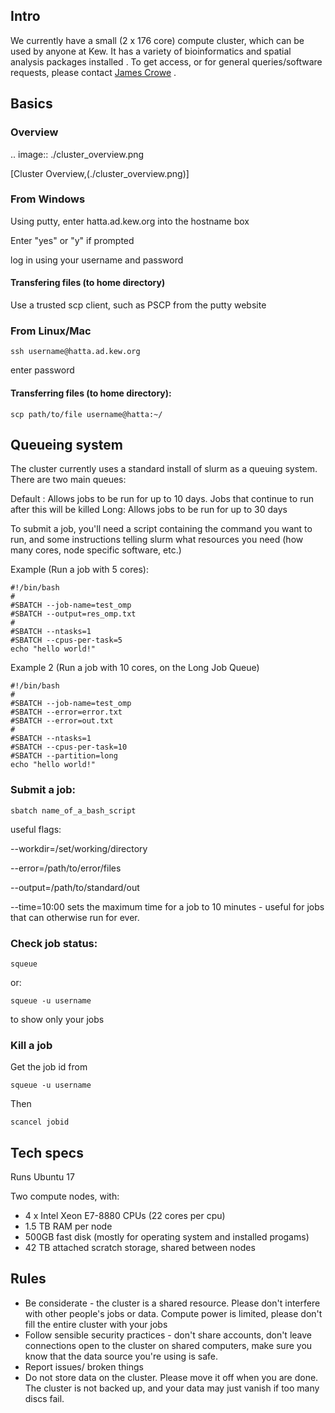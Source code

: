 
## Intro

We currently have a small (2 x 176 core) compute cluster, which can be used by anyone at Kew. It has a variety of bioinformatics and spatial analysis packages installed . To get access, or for general queries/software requests, please contact [James Crowe](mailto:james.crowe@kew.org) .

## Basics

### Overview

.. image:: ./cluster_overview.png

[Cluster Overview,(./cluster_overview.png)]

### From Windows
Using putty, enter hatta.ad.kew.org into the hostname box

Enter "yes" or "y" if prompted

log in using your username and password

#### Transfering files (to home directory)

Use a trusted scp client, such as PSCP from the putty website

### From Linux/Mac
```
ssh username@hatta.ad.kew.org
```
  enter password
#### Transferring files (to home directory):
```
scp path/to/file username@hatta:~/
```
## Queueing system
The cluster currently uses a standard install of slurm as a queuing system.
There are two main queues:

  Default : Allows jobs to be run for up to 10 days. Jobs that continue to run after this will be killed
  Long: Allows jobs to be run for up to 30 days
  
To submit a job, you'll need a script containing the command you want to run, and some instructions telling slurm what resources you need (how many cores, node specific software, etc.)

Example (Run a job with 5 cores):
```
#!/bin/bash
#
#SBATCH --job-name=test_omp
#SBATCH --output=res_omp.txt
#
#SBATCH --ntasks=1
#SBATCH --cpus-per-task=5
echo "hello world!"
```
Example 2 (Run a job with 10 cores, on the Long Job Queue)
```
#!/bin/bash
#
#SBATCH --job-name=test_omp
#SBATCH --error=error.txt
#SBATCH --error=out.txt
#
#SBATCH --ntasks=1
#SBATCH --cpus-per-task=10
#SBATCH --partition=long
echo "hello world!"
```


### Submit a job:
```
sbatch name_of_a_bash_script
```
useful flags:

--workdir=/set/working/directory

--error=/path/to/error/files

--output=/path/to/standard/out

--time=10:00  sets the maximum time for a job to 10 minutes - useful for jobs that can otherwise run for ever.

### Check job status:
```
squeue
```
or:
```
squeue -u username
```
to show only your jobs

### Kill a job
Get the job id from 
```
squeue -u username
```
Then
```
scancel jobid
```

## Tech specs
Runs Ubuntu 17

Two compute nodes, with:

* 4 x  Intel Xeon E7-8880 CPUs (22 cores per cpu)
* 1.5 TB RAM per node
* 500GB fast disk (mostly for operating system and installed progams)
* 42 TB attached scratch storage, shared between nodes


## Rules
* Be considerate - the cluster is a shared resource. Please don't interfere with other people's jobs or data. Compute power is limited, please don't fill the entire cluster with your jobs
* Follow sensible security practices - don't share accounts, don't leave connections open to the cluster on shared computers, make sure you know that the data source you're using is safe.
* Report issues/ broken things
* Do not store data on the cluster. Please move it off when you are done. The cluster is not backed up, and your data may just vanish if too many discs fail.
